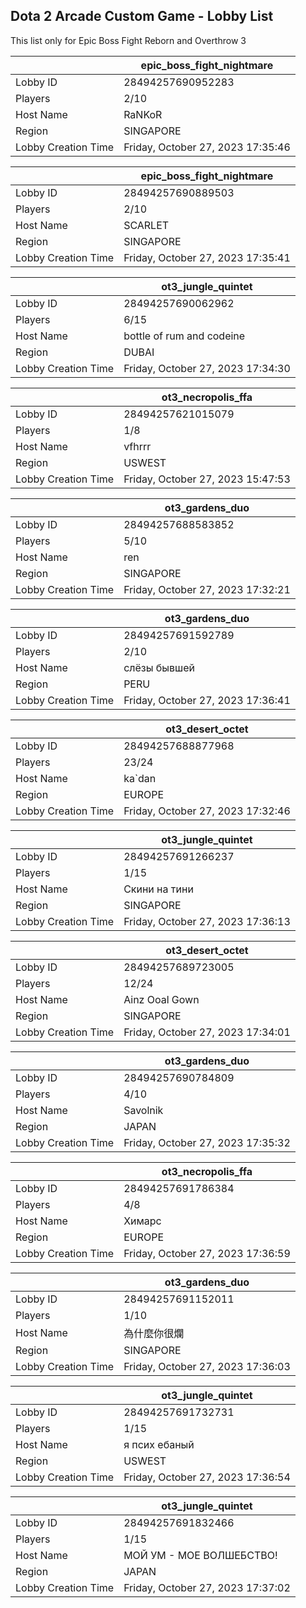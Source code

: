 ## Dota 2 Arcade Custom Game - Lobby List

This list only for Epic Boss Fight Reborn and Overthrow 3

|  | epic_boss_fight_nightmare |
| ------ | ------ |
| Lobby ID | 28494257690952283 |
| Players | 2/10 |
| Host Name | RaNKoR |
| Region | SINGAPORE |
| Lobby Creation Time | Friday, October 27, 2023 17:35:46 |


|  | epic_boss_fight_nightmare |
| ------ | ------ |
| Lobby ID | 28494257690889503 |
| Players | 2/10 |
| Host Name | SCARLET |
| Region | SINGAPORE |
| Lobby Creation Time | Friday, October 27, 2023 17:35:41 |


|  | ot3_jungle_quintet |
| ------ | ------ |
| Lobby ID | 28494257690062962 |
| Players | 6/15 |
| Host Name | bottle of rum and codeine |
| Region | DUBAI |
| Lobby Creation Time | Friday, October 27, 2023 17:34:30 |


|  | ot3_necropolis_ffa |
| ------ | ------ |
| Lobby ID | 28494257621015079 |
| Players | 1/8 |
| Host Name | vfhrrr |
| Region | USWEST |
| Lobby Creation Time | Friday, October 27, 2023 15:47:53 |


|  | ot3_gardens_duo |
| ------ | ------ |
| Lobby ID | 28494257688583852 |
| Players | 5/10 |
| Host Name | ren |
| Region | SINGAPORE |
| Lobby Creation Time | Friday, October 27, 2023 17:32:21 |


|  | ot3_gardens_duo |
| ------ | ------ |
| Lobby ID | 28494257691592789 |
| Players | 2/10 |
| Host Name | слёзы бывшей |
| Region | PERU |
| Lobby Creation Time | Friday, October 27, 2023 17:36:41 |


|  | ot3_desert_octet |
| ------ | ------ |
| Lobby ID | 28494257688877968 |
| Players | 23/24 |
| Host Name | ka`dan |
| Region | EUROPE |
| Lobby Creation Time | Friday, October 27, 2023 17:32:46 |


|  | ot3_jungle_quintet |
| ------ | ------ |
| Lobby ID | 28494257691266237 |
| Players | 1/15 |
| Host Name | Скини на тини |
| Region | SINGAPORE |
| Lobby Creation Time | Friday, October 27, 2023 17:36:13 |


|  | ot3_desert_octet |
| ------ | ------ |
| Lobby ID | 28494257689723005 |
| Players | 12/24 |
| Host Name | Ainz Ooal Gown |
| Region | SINGAPORE |
| Lobby Creation Time | Friday, October 27, 2023 17:34:01 |


|  | ot3_gardens_duo |
| ------ | ------ |
| Lobby ID | 28494257690784809 |
| Players | 4/10 |
| Host Name | Savolnik |
| Region | JAPAN |
| Lobby Creation Time | Friday, October 27, 2023 17:35:32 |


|  | ot3_necropolis_ffa |
| ------ | ------ |
| Lobby ID | 28494257691786384 |
| Players | 4/8 |
| Host Name | Химарс |
| Region | EUROPE |
| Lobby Creation Time | Friday, October 27, 2023 17:36:59 |


|  | ot3_gardens_duo |
| ------ | ------ |
| Lobby ID | 28494257691152011 |
| Players | 1/10 |
| Host Name | 為什麼你很爛 |
| Region | SINGAPORE |
| Lobby Creation Time | Friday, October 27, 2023 17:36:03 |


|  | ot3_jungle_quintet |
| ------ | ------ |
| Lobby ID | 28494257691732731 |
| Players | 1/15 |
| Host Name | я псих ебаный |
| Region | USWEST |
| Lobby Creation Time | Friday, October 27, 2023 17:36:54 |


|  | ot3_jungle_quintet |
| ------ | ------ |
| Lobby ID | 28494257691832466 |
| Players | 1/15 |
| Host Name | МОЙ УМ - МОЕ ВОЛШЕБСТВО! |
| Region | JAPAN |
| Lobby Creation Time | Friday, October 27, 2023 17:37:02 |


